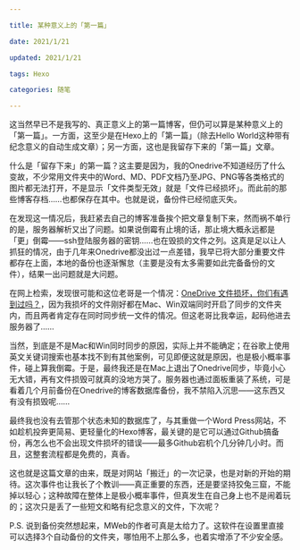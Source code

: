 ```yaml
---

title: 某种意义上的「第一篇」

date: 2021/1/21

updated: 2021/1/21

tags: Hexo

categories: 随笔

---
```

这当然早已不是我写的、真正意义上的第一篇博客，但仍可以算是某种意义上的「第一篇」。一方面，这至少是在Hexo上的「第一篇」（除去Hello World这种带有纪念意义的自动生成文章）；另一方面，这也是我留存下来的「第一篇」文章。

<!--more-->

什么是「留存下来」的第一篇？这主要是因为，我的Onedrive不知道经历了什么变故，不少常用文件夹中的Word、MD、PDF文档乃至JPG、PNG等各类格式的图片都无法打开，不是显示「文件类型无效」就是「文件已经损坏」。而此前的那些博客存档……也都保存在其中。也就是说，备份件已经彻底灭失。

在发现这一情况后，我赶紧去自己的博客准备挨个把文章复制下来，然而祸不单行的是，服务器解析又出了问题。如果说倒霉有止境的话，那止境大概永远都是「更」倒霉——ssh登陆服务器的密钥……也在毁损的文件之列。这真是足以让人抓狂的情况，由于几年来Onedrive都没出过一点差错，我早已将大部分重要文件都存在上面，本地的备份也逐渐懈怠（主要是没有太多需要如此完备备份的文件），结果一出问题就是大问题。

在网上检索，发现很可能和这位老哥是一个情况：[OneDrive 文件损坏，你们有遇到过吗？](https://v2ex.com/t/651585)，因为我损坏的文件刚好都在Mac、Win双端同时开启了同步的文件夹内，而且两者肯定存在同时同步统一文件的情况。但这老哥比我幸运，起码他进去服务器了……

当然，到底是不是Mac和Win同时同步的原因，实际上并不能确定；在谷歌上使用英文关键词搜索也基本找不到有其他案例，可见即便这就是原因，也是极小概率事件，碰上算我倒霉。于是，最终我还是在Mac上退出了Onedrive同步，毕竟小心无大错，再有文件损毁可就真的没地方哭了。服务器也通过面板重装了系统，可是看着几个月前备份在Onedrive的博客数据库备份，我不禁陷入沉思——这东西又有没有损毁呢……

最终我也没有去管那个状态未知的数据库了，与其重做一个Word Press网站，不如趁机投奔更简易、更轻量化的Hexo博客，最关键的是它可以通过Github搞备份，再怎么也不会出现文件损坏的错误——最多Github宕机个几分钟几小时。而且，这整套流程都是免费的，真香。

这也就是这篇文章的由来，既是对网站「搬迁」的一次记录，也是对新的开始的期待。这次事件也让我长了个教训——真正重要的东西，还是要坚持狡兔三窟，不能掉以轻心；这种故障在整体上是极小概率事件，但真发生在自己身上也不是闹着玩的；这次只是丢了一些短文和略有纪念意义的文件，下次呢？

P.S. 说到备份突然想起来，MWeb的作者可真是太给力了。这软件在设置里直接可以选择3个自动备份的文件夹，哪怕用不上那么多，也着实增添了不少安全感。

